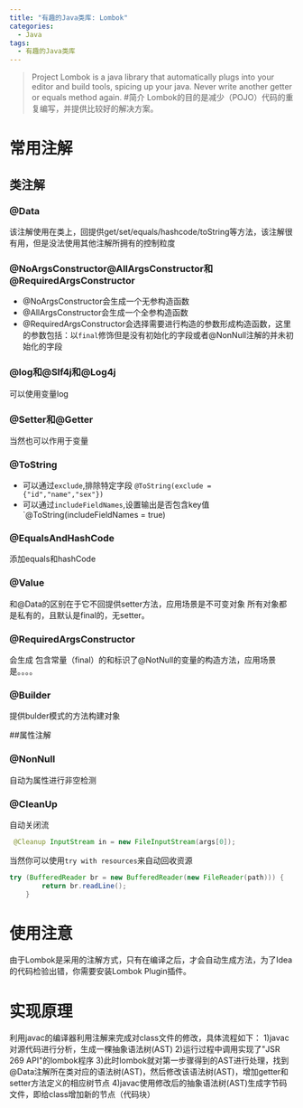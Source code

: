 ```yaml
---
title: "有趣的Java类库: Lombok"
categories:
  - Java
tags:
  - 有趣的Java类库
---
```


>Project Lombok is a java library that automatically plugs into your editor and build tools, spicing up your java.
Never write another getter or equals method again.
#简介
Lombok的目的是减少（POJO）代码的重复编写，并提供比较好的解决方案。



# 常用注解
## 类注解
### @Data
   该注解使用在类上，回提供get/set/equals/hashcode/toString等方法，该注解很有用，但是没法使用其他注解所拥有的控制粒度

### @NoArgsConstructor@AllArgsConstructor和@RequiredArgsConstructor
- @NoArgsConstructor会生成一个无参构造函数
- @AllArgsConstructor会生成一个全参构造函数
- @RequiredArgsConstructor会选择需要进行构造的参数形成构造函数，这里的参数包括：以`final`修饰但是没有初始化的字段或者@NonNull注解的并未初始化的字段

### @log和@Slf4j和@Log4j
可以使用变量log

### @Setter和@Getter
当然也可以作用于变量

### @ToString
- 可以通过`exclude`,排除特定字段 `@ToString(exclude = {"id","name","sex"})`
- 可以通过`includeFieldNames`,设置输出是否包含key值`@ToString(includeFieldNames = true)

### @EqualsAndHashCode
   添加equals和hashCode

### @Value
和@Data的区别在于它不回提供setter方法，应用场景是不可变对象
所有对象都是私有的，且默认是final的，无setter。


### @RequiredArgsConstructor
会生成 包含常量（final）的和标识了@NotNull的变量的构造方法，应用场景是。。。。

### @Builder
提供bulder模式的方法构建对象


##属性注解
### @NonNull 
自动为属性进行非空检测

### @CleanUp
自动关闭流
```java
 @Cleanup InputStream in = new FileInputStream(args[0]);
```
当然你可以使用`try with resources`来自动回收资源
```java
try (BufferedReader br = new BufferedReader(new FileReader(path))) {
        return br.readLine();
    }
```

# 使用注意
由于Lombok是采用的注解方式，只有在编译之后，才会自动生成方法，为了Idea的代码检验出错，你需要安装Lombok Plugin插件。


# 实现原理
利用javac的编译器利用注解来完成对class文件的修改，具体流程如下：
1)javac对源代码进行分析，生成一棵抽象语法树(AST)
2)运行过程中调用实现了"JSR 269 API"的lombok程序
3)此时lombok就对第一步骤得到的AST进行处理，找到@Data注解所在类对应的语法树(AST)，然后修改该语法树(AST)，增加getter和setter方法定义的相应树节点
4)javac使用修改后的抽象语法树(AST)生成字节码文件，即给class增加新的节点（代码块）